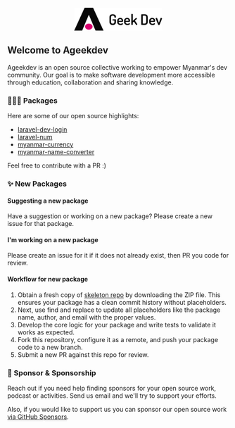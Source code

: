 <p align="center"><img src="../docs/images/ageekdev.svg" width="200" alt="ageekdev"></p>

## Welcome to Ageekdev

Ageekdev is an open source collective working to empower Myanmar's dev community. Our goal is to make software development more accessible through education, collaboration and sharing knowledge.

### 🧑🏻‍💻 Packages
Here are some of our open source highlights:

- [laravel-dev-login](https://github.com/ageekdev/laravel-dev-login)
- [laravel-num](https://github.com/ageekdev/laravel-num)
- [myanmar-currency](https://github.com/ageekdev/myanmar-currency)
- [myanmar-name-converter](https://github.com/ageekdev/myanmar-name-converter)

Feel free to contribute with a PR :)

### ✨ New Packages

#### Suggesting a new package
Have a suggestion or working on a new package? Please create a new issue for that package.

#### I'm working on a new package
Please create an issue for it if it does not already exist, then PR you code for review.

#### Workflow for new package
1) Obtain a fresh copy of [skeleton repo](https://github.com/ageekdev/skeleton) by downloading the ZIP file. This ensures your package has a clean commit history without placeholders. 
2) Next, use find and replace to update all placeholders like the package name, author, and email with the proper values. 
3) Develop the core logic for your package and write tests to validate it works as expected. 
4) Fork this repository, configure it as a remote, and push your package code to a new branch. 
5) Submit a new PR against this repo for review.

### 🧸 Sponsor & Sponsorship

Reach out if you need help finding sponsors for your open source work, podcast or activities. Send us email and we'll try to support your efforts.

Also, if you would like to support us you can sponsor our open source work [via GitHub Sponsors](https://github.com/sponsors/ageekdev).
